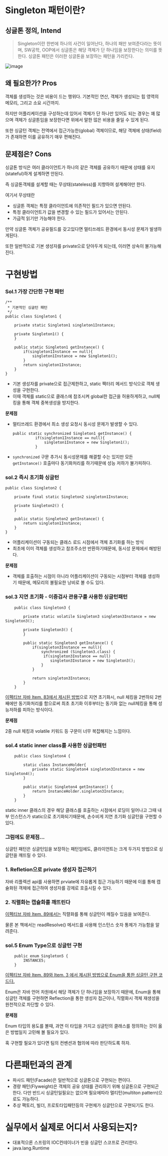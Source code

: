# Singleton 패턴이란? 
## 싱글톤 정의, Intend
> Singleton이란 한번에 하나의 사건이 일어난다, 하나의 패만 보여준다라는 뜻이며, SW공학, OOP에서 싱글톤은 해당 객체가 단 하나임을 보장한다는 의미를 뜻한다. 싱글톤 패턴은 이러한 싱글톤을 보장하는 패턴을 가리킨다.

![image](https://better-dev.netlify.app/assets/images/study/dev/2018/8_Singleton-pattern-class-diagram.jpg)

## 왜 필요한가? Pros

객체를 생성하는 것은 비용이 드는 행위다. 기본적인 연산, 객체가 생성되는 힙 영역의 메모리, 그리고 소요 시간까지.

하지만 어플리케이션을 구성하는데 있어서 객체가 단 하나만 있어도 되는 경우는 꽤 많으며 객체가 싱글톤임을 보장한다면 위에서 말한 많은 비용을 줄일 수 있게 된다. 

또한 싱글턴 객체는 전역에서 접근가능한(global) 객체이므로, 해당 객체에 상태(field)가 존재하면 이를 공유하기 매우 편해진다.


## 문제점은? Cons

싱글톤 방식은 여러 클라이언트가 하나의 같은 객체를 공유하기 때문에 상태를 유지(stateful)하게 설계하면 안된다.

즉 싱글톤객체를 설계할 때는 무상태(stateless)를 지향하여 설계해야만 한다.

여기서 무상태란

- 싱글톤 객체는 특정 클라이언트에 의존적인 필드가 있으면 안된다.
- 특정 클라이언트가 값을 변경할 수 있는 필드가 있어서는 안된다.
- 가급적 읽기만 가능해야 한다.

만약 싱글톤 객체가 공유필드를 갖고있다면 멀티쓰레드 환경에서 동시성 문제가 발생하게된다.

또한 일반적으로 기본 생성자를 private으로 닫아두게 되는데, 이러면 상속이 불가능해진다.

# 구현방법

### Sol.1 가장 간단한 구현 패턴

    /**
     * 기본적인 싱글턴 패턴
     */
    public class Singleton1 {
    
        private static Singleton1 singleton1Instance;
    
        private Singleton1() {
        }
    
        public static Singleton1 getInstance() {
            if(singleton1Instance == null){
                singleton1Instance = new Singleton1();
            }
            return singleton1Instance;
        }
    }
    
- 기본 생성자를 private으로 접근제한하고, static 팩터리 메서드 방식으로 객체 생성을 구현한다.
- 이때 객체를 static으로 클래스에 참조시켜 global한 접근을 허용하게하고, null체킹을 통해 객체 중복생성을 방지한다.

**문제점**

- 멀티쓰레드 환경에서 최소 생성 요청시 동시성 문제가 발생할 수 있다.

      public static synchronized Singleton1 getInstance() {
                if(singleton1Instance == null){
                    singleton1Instance = new Singleton1();
                }
                
- `synchronized` 구문 추가시 동시성문제를 해결할 수는 있지만 모든 `getInstance()` 호출마다 동기화처리를 하기때문에 성능 저하가 불가피하다.

### sol.2 즉시 초기화 싱글턴
    public class Singleton2 {
    
        private final static Singleton2 singleton1Instance;
    
        private Singleton2() {
        }
    
        public static Singleton2 getInstance() {
            return singleton1Instance;
        }
    }

- 어플리케이션이 구동되는 클래스 로드 시점에서 객체 초기화를 하는 방식
- 최초에 이미 객체를 생성하고 참조주소만 반환하기때문에, 동시성 문제에서 해방된다.

**문제점**

- 객체를 호출하는 시점이 아니라 어플리케이션이 구동되는 시점부터 객체를 생성하기 때문에, 메모리의 불필요한 낭비로 볼 수도 있다.

### sol.3 지연 초기화 - 이중검사 관용구를 사용한 싱글턴패턴

        public class Singleton3 {
        
            private static volatile Singleton3 singleton3Instance = new Singleton3();
        
            private Singleton3() {
            }
        
            public static Singleton3 getInstance() {
                if(singleton3Instance == null){
                    synchronized (Singleton3.class) {
                     if(singleton3Instance == null)
                        singleton3Instance = new Singleton3();
                    }
                }
        
                return singleton3Instance;
            }
        }
    
[이펙티브 자바 Item. 83에서 제시된 방법](https://www.jiniaslog.co.kr/article/view?articleId=110)으로 지연 초기화시, null 체킹을 2번하되 2번째에만 동기화처리를 함으로써 최초 초기화 이후부터는 동기화 없는 null체킹을 통해 성능저하를 피하는 방식이다.

**문제점**

2중 null 체킹과 volatile 키워드 등 구문이 너무 복잡해지는 느낌이다.

### sol.4 static inner class를 사용한 싱글턴패턴

        public class Singleton4 {
        
            static class InstanceHolder{
                private static Singleton4 singleton3Instance = new Singleton4();
            }
        
            public static Singleton4 getInstance() {
                return InstanceHolder.singleton3Instance;
            }
        }
        

static inner 클래스의 경우 해당 클래스를 호출하는 시점에서 로딩이 일어나고 그때 내부 인스턴스가 static으로 초기화되기때문에, 손수비게 지연 초기화 싱글턴을 구현할 수 있다.

### 그럼에도 문제점...

싱글턴 패턴은 싱글턴임을 보장하는 패턴임에도, 클라이언트는 크게 두가지 방법으로 싱글턴을 깨뜨릴 수 있다.

### 1. Refletion으로 private 생성자 접근하기

자바 리플렉션 api를 사용하면 prviate에 자유롭게 접근 가능하기 때문에 이를 통해 캡슐화된 객체에 접근하여 생성자를 강제로 호출시킬 수 있다.

   
### 2. 직렬화는 캡슐화를 깨뜨린다

[이펙티브 자바 Item. 89에서는](https://www.jiniaslog.co.kr/article/view?articleId=111) 직렬화를 통해 싱글턴이 깨질수 있음을 보여준다.

물론 본 책에서는 readResolve() 메서드를 사용해 인스턴스 숫자 통제가 가능함을 알려준다.


### sol.5 Enum Type으로 싱글턴 구현

        public enum Singleton5 {
            INSTANCE5;
        }
    
[이펙티브 자바 Item. 89와 Item. 3 에서 제시된 방법으로 Enum을 통한 싱글턴 구현 코드다.](https://www.jiniaslog.co.kr/article/view?articleId=111)

Enum은 자바 언어 차원에서 해당 객체가 단 하나임을 보장하기 때문에, Enum을 통해 싱글턴 객체를 구현하면 Reflection을 통한 생성자 접근이나, 직렬화시 객체 재생성을 원천적으로 차단할 수 있다.

**문제점**

Enum 타입의 용도를 볼때, 과연 이 타입을 가지고 싱글턴의 클래스를 정의하는 것이 옳은 방법일지 고민해 볼 필요가 있다.

혹 구현할 필요가 있다면 팀의 컨벤션과 협의에 따라 판단하도록 하자.

# 다른패턴과의 관계

- 파사드 패턴(Facade)은 일반적으로 싱글톤으로 구현되는 편이다.
- 경량 패턴(Flyweight)은 객체의 공유 상태를 관리하기 위해 싱글톤으로 구현되곤 한다. 다만 반드시 싱글턴일필요는 없으며 필요에따라 멀티턴(multiton pattern)으로도 가능하다.
- 추상 팩토리, 빌더, 프로토타입패턴등의 구현체가 싱글턴으로 구현되기도 한다.

# 실무에서 실제로 어디서 사용되는지?

- 대표적으론 스프링의 IOC컨테이너가 빈을 싱글턴 스코프로 관리한다.
- java.lang.Runtime


